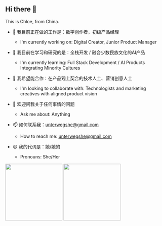 ## Hi there 👋

This is Chloe, from China.

- 🔭 我目前正在做的工作是：数字创作者，初级产品经理
  - I'm currently working on: Digital Creator, Junior Product Manager

- 🌱 我目前在学习和研究的是：全栈开发 / 融合少数民族文化的AI产品
  - I'm currently learning: Full Stack Development / AI Products Integrating Minority Cultures

- 👯 我希望能合作：在产品观上契合的技术人士、营销创意人士
  - I'm looking to collaborate with: Technologists and marketing creatives with aligned product vision

- 💬 欢迎问我关于任何事情的问题
  - Ask me about: Anything

- 📫 如何联系我：unterwegshe@gmail.com
  - How to reach me: unterwegshe@gmail.com

- 😄 我的代词是：她/她的
  - Pronouns: She/Her
 

  

<div>
  <img height="180em" src="https://github-readme-stats.vercel.app/api?username=Chloeunterwegs&show_icons=true&theme=dark&include_all_commits=true&count_private=true"/>
  <img height="180em" src="https://github-readme-stats.vercel.app/api/top-langs/?username=Chloeunterwegs&layout=compact&langs_count=7&theme=dark"/>

</div>

